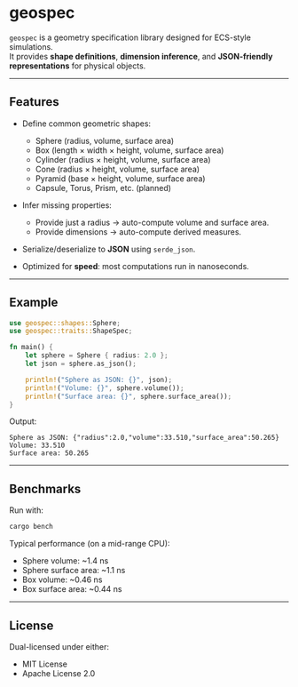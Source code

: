 # geospec

`geospec` is a geometry specification library designed for ECS-style simulations.  
It provides **shape definitions**, **dimension inference**, and **JSON-friendly representations** for physical objects.

---

## Features
- Define common geometric shapes:
  - Sphere (radius, volume, surface area)
  - Box (length × width × height, volume, surface area)
  - Cylinder (radius × height, volume, surface area)
  - Cone (radius × height, volume, surface area)
  - Pyramid (base × height, volume, surface area)
  - Capsule, Torus, Prism, etc. (planned)

- Infer missing properties:
  - Provide just a radius → auto-compute volume and surface area.
  - Provide dimensions → auto-compute derived measures.

- Serialize/deserialize to **JSON** using `serde_json`.

- Optimized for **speed**: most computations run in nanoseconds.

---

## Example

```rust
use geospec::shapes::Sphere;
use geospec::traits::ShapeSpec;

fn main() {
    let sphere = Sphere { radius: 2.0 };
    let json = sphere.as_json();

    println!("Sphere as JSON: {}", json);
    println!("Volume: {}", sphere.volume());
    println!("Surface area: {}", sphere.surface_area());
}
```

Output:
```
Sphere as JSON: {"radius":2.0,"volume":33.510,"surface_area":50.265}
Volume: 33.510
Surface area: 50.265
```

---

## Benchmarks

Run with:

```bash
cargo bench
```

Typical performance (on a mid-range CPU):
- Sphere volume: ~1.4 ns
- Sphere surface area: ~1.1 ns
- Box volume: ~0.46 ns
- Box surface area: ~0.44 ns

---

## License
Dual-licensed under either:
- MIT License
- Apache License 2.0
